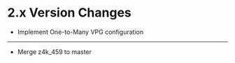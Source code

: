 2.x Version Changes
===================
* Implement One-to-Many VPG configuration
-----------------------------------------
* Merge z4k_459 to master
